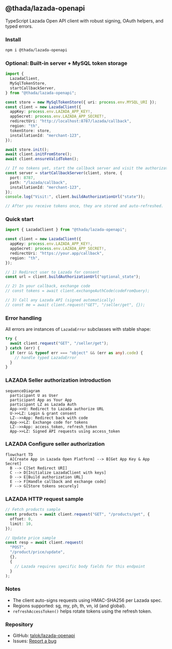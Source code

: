## @thada/lazada-openapi

TypeScript Lazada Open API client with robust signing, OAuth helpers, and typed errors.

### Install

```bash
npm i @thada/lazada-openapi
```

### Optional: Built-in server + MySQL token storage

```ts
import {
  LazadaClient,
  MySqlTokenStore,
  startCallbackServer,
} from "@thada/lazada-openapi";

const store = new MySqlTokenStore({ uri: process.env.MYSQL_URI });
const client = new LazadaClient({
  appKey: process.env.LAZADA_APP_KEY!,
  appSecret: process.env.LAZADA_APP_SECRET!,
  redirectUri: "http://localhost:8787/lazada/callback",
  region: "th",
  tokenStore: store,
  installationId: "merchant-123",
});

await store.init();
await client.initFromStore();
await client.ensureValidToken();

// If no tokens yet, start the callback server and visit the authorization URL
const server = startCallbackServer(client, store, {
  port: 8787,
  path: "/lazada/callback",
  installationId: "merchant-123",
});
console.log("Visit:", client.buildAuthorizationUrl("state"));

// After you receive tokens once, they are stored and auto-refreshed.
```

### Quick start

```ts
import { LazadaClient } from "@thada/lazada-openapi";

const client = new LazadaClient({
  appKey: process.env.LAZADA_APP_KEY!,
  appSecret: process.env.LAZADA_APP_SECRET!,
  redirectUri: "https://your.app/callback",
  region: "th",
});

// 1) Redirect user to Lazada for consent
const url = client.buildAuthorizationUrl("optional_state");

// 2) In your callback, exchange code
// const tokens = await client.exchangeAuthCode(codeFromQuery);

// 3) Call any Lazada API (signed automatically)
// const me = await client.request("GET", "/seller/get", {});
```

### Error handling

All errors are instances of `LazadaError` subclasses with stable shape:

```ts
try {
  await client.request("GET", "/seller/get");
} catch (err) {
  if (err && typeof err === "object" && (err as any).code) {
    // handle typed LazadaError
  }
}
```

### LAZADA Seller authorization introduction

```mermaid
sequenceDiagram
  participant U as User
  participant App as Your App
  participant LZ as Lazada Auth
  App->>U: Redirect to Lazada authorize URL
  U->>LZ: Login & grant consent
  LZ-->>App: Redirect back with code
  App->>LZ: Exchange code for tokens
  LZ-->>App: access_token, refresh_token
  App->>LZ: Signed API requests using access_token
```

### LAZADA Configure seller authorization

```mermaid
flowchart TD
  A[Create App in Lazada Open Platform] --> B[Get App Key & App Secret]
  B --> C[Set Redirect URI]
  C --> D[Initialize LazadaClient with keys]
  D --> E[Build authorization URL]
  E --> F[Handle callback and exchange code]
  F --> G[Store tokens securely]
```

### LAZADA HTTP request sample

```ts
// Fetch products sample
const products = await client.request("GET", "/products/get", {
  offset: 0,
  limit: 10,
});

// Update price sample
const resp = await client.request(
  "POST",
  "/product/price/update",
  {},
  {
    // Lazada requires specific body fields for this endpoint
  }
);
```

### Notes

- The client auto-signs requests using HMAC-SHA256 per Lazada spec.
- Regions supported: sg, my, ph, th, vn, id (and global).
- `refreshAccessToken()` helps rotate tokens using the refresh token.

### Repository

- GitHub: [talok/lazada-openapi](https://github.com/talok/lazada-openapi)
- Issues: [Report a bug](https://github.com/talok/lazada-openapi/issues)
